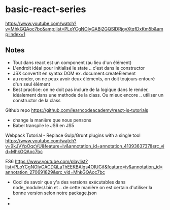# basic-react-series
https://www.youtube.com/watch?v=MhkGQAoc7bc&amp;list=PLoYCgNOIyGABj2GQSlDRjgvXtqfDxKm5b&amp;index=1

## Notes
- Tout dans react est un component (au lieu d'un élément)
- L'endroit idéal pour initialisé le state .. c'est dans le constructor
- JSX convertit en syntax DOM ex. document.createElement
- au render, on ne peux avoir deux éléments, on doit toujours entouré d'un seul élément
- Best practice: on ne doit pas inclure de la logique dans le render, idéalement dans une methode de la class. Ou mieux encore .. utiliser un constructor de la class


Github repo
https://github.com/learncodeacademy/react-js-tutorials

- change la manière que nous pensons
- Babel transpile le JS6 en JS5

Webpack Tutorial - Replace Gulp/Grunt plugins with a single tool
https://www.youtube.com/watch?v=9kJVYpOqcVU&feature=iv&annotation_id=annotation_4139363737&src_vid=MhkGQAoc7bc

ES6
https://www.youtube.com/playlist?list=PLoYCgNOIyGACDQLaThEEKBAlgs4OIUGif&feature=iv&annotation_id=annotation_270691829&src_vid=MhkGQAoc7bc


- Cool de savoir que y'a des versions exécutables dans node_modules/.bin et .. de cette manière on est certain d'utiliser la bonne version selon notre package.json
-
-

